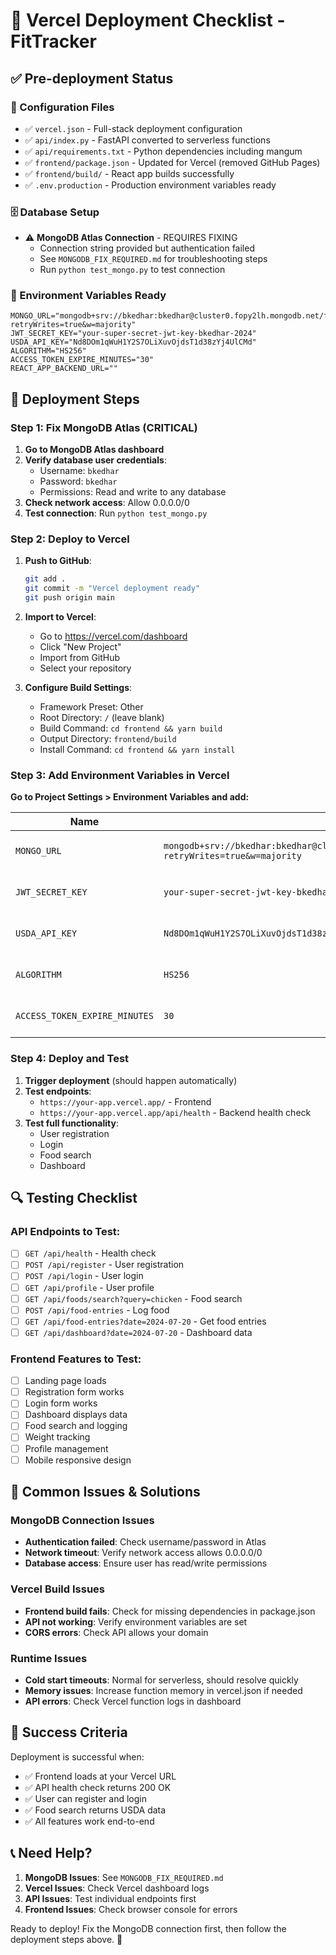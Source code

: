# 🚀 Vercel Deployment Checklist - FitTracker

## ✅ Pre-deployment Status

### 🔧 Configuration Files
- ✅ `vercel.json` - Full-stack deployment configuration
- ✅ `api/index.py` - FastAPI converted to serverless functions  
- ✅ `api/requirements.txt` - Python dependencies including mangum
- ✅ `frontend/package.json` - Updated for Vercel (removed GitHub Pages)
- ✅ `frontend/build/` - React app builds successfully
- ✅ `.env.production` - Production environment variables ready

### 🗄️ Database Setup
- ⚠️ **MongoDB Atlas Connection** - REQUIRES FIXING
  - Connection string provided but authentication failed
  - See `MONGODB_FIX_REQUIRED.md` for troubleshooting steps
  - Run `python test_mongo.py` to test connection

### 🔑 Environment Variables Ready
```env
MONGO_URL="mongodb+srv://bkedhar:bkedhar@cluster0.fopy2lh.mongodb.net/fittracker?retryWrites=true&w=majority"
JWT_SECRET_KEY="your-super-secret-jwt-key-bkedhar-2024"  
USDA_API_KEY="Nd8DOm1qWuH1Y2S7OLiXuvOjdsT1d38zYj4UlCMd"
ALGORITHM="HS256"
ACCESS_TOKEN_EXPIRE_MINUTES="30"
REACT_APP_BACKEND_URL=""
```

## 🎯 Deployment Steps

### Step 1: Fix MongoDB Atlas (CRITICAL)
1. **Go to MongoDB Atlas dashboard**
2. **Verify database user credentials**:
   - Username: `bkedhar`  
   - Password: `bkedhar`
   - Permissions: Read and write to any database
3. **Check network access**: Allow 0.0.0.0/0
4. **Test connection**: Run `python test_mongo.py`

### Step 2: Deploy to Vercel
1. **Push to GitHub**:
   ```bash
   git add .
   git commit -m "Vercel deployment ready"
   git push origin main
   ```

2. **Import to Vercel**:
   - Go to https://vercel.com/dashboard
   - Click "New Project"
   - Import from GitHub
   - Select your repository

3. **Configure Build Settings**:
   - Framework Preset: Other
   - Root Directory: `/` (leave blank)
   - Build Command: `cd frontend && yarn build`
   - Output Directory: `frontend/build`
   - Install Command: `cd frontend && yarn install`

### Step 3: Add Environment Variables in Vercel
**Go to Project Settings > Environment Variables and add:**

| Name | Value | Environments |
|------|-------|--------------|
| `MONGO_URL` | `mongodb+srv://bkedhar:bkedhar@cluster0.fopy2lh.mongodb.net/fittracker?retryWrites=true&w=majority` | Production, Preview, Development |
| `JWT_SECRET_KEY` | `your-super-secret-jwt-key-bkedhar-2024` | Production, Preview, Development |
| `USDA_API_KEY` | `Nd8DOm1qWuH1Y2S7OLiXuvOjdsT1d38zYj4UlCMd` | Production, Preview, Development |
| `ALGORITHM` | `HS256` | Production, Preview, Development |
| `ACCESS_TOKEN_EXPIRE_MINUTES` | `30` | Production, Preview, Development |

### Step 4: Deploy and Test
1. **Trigger deployment** (should happen automatically)
2. **Test endpoints**:
   - `https://your-app.vercel.app/` - Frontend
   - `https://your-app.vercel.app/api/health` - Backend health check
3. **Test full functionality**:
   - User registration
   - Login
   - Food search
   - Dashboard

## 🔍 Testing Checklist

### API Endpoints to Test:
- [ ] `GET /api/health` - Health check
- [ ] `POST /api/register` - User registration  
- [ ] `POST /api/login` - User login
- [ ] `GET /api/profile` - User profile
- [ ] `GET /api/foods/search?query=chicken` - Food search
- [ ] `POST /api/food-entries` - Log food
- [ ] `GET /api/food-entries?date=2024-07-20` - Get food entries
- [ ] `GET /api/dashboard?date=2024-07-20` - Dashboard data

### Frontend Features to Test:
- [ ] Landing page loads
- [ ] Registration form works
- [ ] Login form works  
- [ ] Dashboard displays data
- [ ] Food search and logging
- [ ] Weight tracking
- [ ] Profile management
- [ ] Mobile responsive design

## 🚨 Common Issues & Solutions

### MongoDB Connection Issues
- **Authentication failed**: Check username/password in Atlas
- **Network timeout**: Verify network access allows 0.0.0.0/0
- **Database access**: Ensure user has read/write permissions

### Vercel Build Issues
- **Frontend build fails**: Check for missing dependencies in package.json
- **API not working**: Verify environment variables are set
- **CORS errors**: Check API allows your domain

### Runtime Issues
- **Cold start timeouts**: Normal for serverless, should resolve quickly
- **Memory issues**: Increase function memory in vercel.json if needed
- **API errors**: Check Vercel function logs in dashboard

## 🎉 Success Criteria

Deployment is successful when:
- ✅ Frontend loads at your Vercel URL
- ✅ API health check returns 200 OK
- ✅ User can register and login
- ✅ Food search returns USDA data
- ✅ All features work end-to-end

## 📞 Need Help?

1. **MongoDB Issues**: See `MONGODB_FIX_REQUIRED.md`
2. **Vercel Issues**: Check Vercel dashboard logs
3. **API Issues**: Test individual endpoints first
4. **Frontend Issues**: Check browser console for errors

Ready to deploy! Fix the MongoDB connection first, then follow the deployment steps above. 🚀